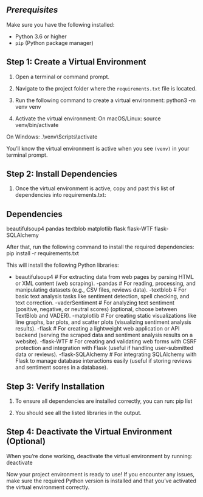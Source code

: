 ## *****Prerequisites*****

Make sure you have the following installed:
- Python 3.6 or higher
- `pip` (Python package manager)

## Step 1: Create a Virtual Environment

1. Open a terminal or command prompt.
2. Navigate to the project folder where the `requirements.txt` file is located.
3. Run the following command to create a virtual environment:
python3 -m venv venv

4. Activate the virtual environment:
On macOS/Linux:
source venv/bin/activate

On Windows:
.\venv\Scripts\activate

You’ll know the virtual environment is active when you see `(venv)` in your terminal prompt.

## Step 2: Install Dependencies
1. Once the virtual environment is active, copy and past this list of dependencies into requirements.txt:

## Dependencies
beautifulsoup4
pandas
textblob
matplotlib
flask
flask-WTF
flask-SQLAlchemy

After that, run the following command to install the required dependencies:
pip install -r requirements.txt

This will install the following Python libraries:
- beautifulsoup4 # For extracting data from web pages by parsing HTML or XML content (web scraping).
-pandas # For reading, processing, and manipulating datasets (e.g., CSV files, reviews data).
-textblob # For basic text analysis tasks like sentiment detection, spell checking, and text correction.
-vaderSentiment # For analyzing text sentiment (positive, negative, or neutral scores) (optional, choose between TextBlob and VADER).
-matplotlib # For creating static visualizations like line graphs, bar plots, and scatter plots (visualizing sentiment analysis results).
-flask # For creating a lightweight web application or API backend (serving the scraped data and sentiment analysis results on a website).
-flask-WTF # For creating and validating web forms with CSRF protection and integration with Flask (useful if handling user-submitted data or reviews).
-flask-SQLAlchemy # For integrating SQLAlchemy with Flask to manage database interactions easily (useful if storing reviews and sentiment scores in a database).


## Step 3: Verify Installation
1. To ensure all dependencies are installed correctly, you can run:
pip list

2. You should see all the listed libraries in the output.

## Step 4: Deactivate the Virtual Environment (Optional)
When you’re done working, deactivate the virtual environment by running:
deactivate

Now your project environment is ready to use! If you encounter any issues, make sure the required Python version is installed and that you’ve activated the virtual environment correctly.
